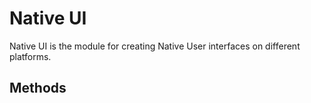 Native UI
=========

Native UI is the module for creating Native User interfaces on different platforms.

Methods
-------
